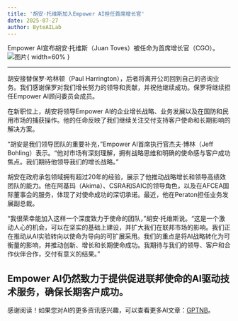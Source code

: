 ```yaml
---
title: '胡安·托维斯加入Empower AI担任首席增长官'
date: 2025-07-27
author: ByteAILab
---
```


Empower AI宣布胡安·托维斯（Juan Toves）被任命为首席增长官（CGO）。![图片](https://ai-techpark.com/wp-content/uploads/Juan-Toves.jpg){ width=60% }

---
胡安接替保罗·哈林顿（Paul Harrington），后者将离开公司回到自己的咨询业务。我们感谢保罗对我们增长努力的领导和贡献，并祝他继续成功。保罗将继续担任Empower AI顾问委员会成员。

在新职位上，胡安将领导Empower AI的企业增长战略、业务发展以及在国防和民用市场的捕获操作。他的任命反映了我们继续关注交付支持客户使命和长期影响的解决方案。

“胡安是我们领导团队的重要补充，”Empower AI首席执行官杰夫·博林（Jeff Bohling）表示。“他对市场有深刻理解，拥有战略思维和明确的使命感与客户成功焦点。我们期待他领导我们的增长战略。”

胡安在政府承包领域拥有超过20年的经验，展示了他推动战略增长和领导高绩效团队的能力。他在阿基玛（Akima）、CSRA和SAIC的领导角色，以及在AFCEA国际董事会的服务，体现了对使命成功的深切承诺。最近，他在Peraton担任业务发展副总裁。

“我很荣幸能加入这样一个深度致力于使命的团队，”胡安·托维斯说。“这是一个激动人心的机会，可以在坚实的基础上建设，并扩大我们在联邦市场的影响。我们正在推动从AI实验转向以使命为导向的可扩展采用。我们的重点是将AI战略转化为可衡量的影响，并推动创新、增长和长期使命成功。我期待与我们的领导、客户和合作伙伴合作，交付有意义的结果。”

Empower AI仍然致力于提供促进联邦使命的AI驱动技术服务，确保长期客户成功。
---
感谢阅读！如果您对AI的更多资讯感兴趣，可以查看更多AI文章：[GPTNB](https://gptnb.com)。